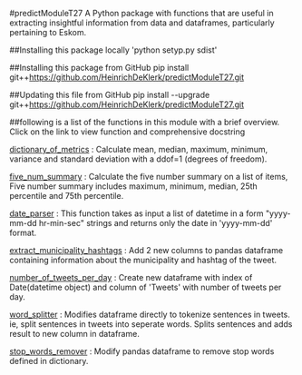 #predictModuleT27
A Python package with functions that are useful in extracting insightful information from data and dataframes, particularly pertaining to Eskom. 

##Installing this package locally
'python setyp.py sdist'

##Installing this package from GitHub
pip install git++https://github.com/HeinrichDeKlerk/predictModuleT27.git

##Updating this file from GitHub
pip install --upgrade git++https://github.com/HeinrichDeKlerk/predictModuleT27.git

##following is a list of the functions in this module with a brief overview. Click on the link to view function and comprehensive docstring


[dictionary_of_metrics](functions/dictionary_of_metrics.py) : Calculate mean, median, maximum, minimum, variance and standard deviation with a ddof=1 (degrees of freedom).
    	   	             

[five_num_summary](functions/five_num_summary.py) : Calculate the five number summary on a list of items, Five number summary includes maximum, minimum, median, 25th                        percentile and 75th percentile.
    	             

[date_parser](functions/date_parser.py) : This function takes as input a list of datetime in a form "yyyy-mm-dd hr-min-sec" strings and returns only the date in                   'yyyy-mm-dd' format.

[extract_municipality_hashtags](functions/extract_municipality_hashtags.py) : Add 2 new columns to pandas dataframe containing information about the municipality and hashtag of the                                   tweet.
	  		                        

[number_of_tweets_per_day](functions/number_of_tweets_per_day.py) : Create new dataframe with index of Date(datetime object) and column of 'Tweets' with number of tweets per                                day.    
    	   		               

[word_splitter](functions/word_splitter.py) : Modifies dataframe directly to tokenize sentences in tweets. ie, split sentences in tweets into seperate words. Splits                   sentences and adds result to new column in dataframe.
    	          

[stop_words_remover](functions/stop_words_remover.py) : Modify pandas dataframe to remove stop words defined in dictionary.    
    	      	       
